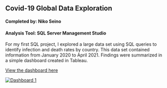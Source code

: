 ## Covid-19 Global Data Exploration
#### Completed by: Niko Seino
#### Analysis Tool: SQL Server Management Studio
For my first SQL project, I explored a large data set using SQL queries to identify infection and death rates by country. 
This data set contained information from January 2020 to April 2021. Findings were summarized in a simple dashboard created in Tableau. 

[View the dashboard here](https://public.tableau.com/views/CovidDashboard_16549286377270/Dashboard1?:language=en-US&:display_count=n&:origin=viz_share_link)


<div class='tableauPlaceholder' id='viz1657308544306' style='position: relative'><noscript><a href='#'><img alt='Dashboard 1 ' src='https:&#47;&#47;public.tableau.com&#47;static&#47;images&#47;Co&#47;CovidDashboard_16549286377270&#47;Dashboard1&#47;1_rss.png' style='border: none' /></a></noscript><object class='tableauViz'  style='display:none;'><param name='host_url' value='https%3A%2F%2Fpublic.tableau.com%2F' /> <param name='embed_code_version' value='3' /> <param name='site_root' value='' /><param name='name' value='CovidDashboard_16549286377270&#47;Dashboard1' /><param name='tabs' value='no' /><param name='toolbar' value='yes' /><param name='static_image' value='https:&#47;&#47;public.tableau.com&#47;static&#47;images&#47;Co&#47;CovidDashboard_16549286377270&#47;Dashboard1&#47;1.png' /> <param name='animate_transition' value='yes' /><param name='display_static_image' value='yes' /><param name='display_spinner' value='yes' /><param name='display_overlay' value='yes' /><param name='display_count' value='yes' /><param name='language' value='en-US' /></object></div>
